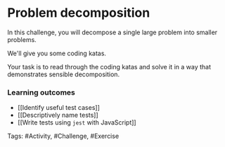 # Problem decomposition

In this challenge, you will decompose a single large problem into smaller problems.

We'll give you some coding katas.

Your task is to read through the coding katas and solve it in a way that demonstrates sensible decomposition.

### Learning outcomes
- [[Identify useful test cases]]
- [[Descriptively name tests]]
- [[Write tests using `jest` with JavaScript]]

Tags: #Activity, #Challenge, #Exercise